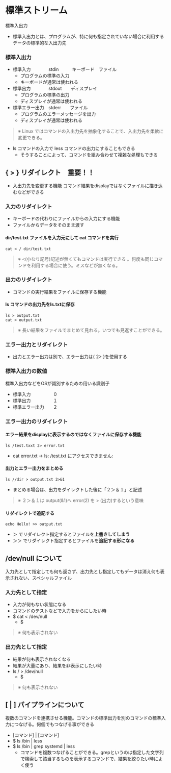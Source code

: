 # 標準ストリーム
標準入出力
- 標準入出力とは、プログラムが、特に何も指定されていない場合に利用するデータの標準的な入出力先
### 標準入出力
- 標準入力　　　　stdin　　　キーボード　ファイル
   - プログラムの標準の入力
   - キーボードが通常は使われる
- 標準出力　　　　stdout　　ディスプレイ
   - プログラムの標準の出力
   - ディスプレイが通常は使われる
- 標準エラー出力　stderr　　ファイル
   - プログラムのエラーメッセージを出力
   - ディスプレイが通常は使われる
> ※ Linux ではコマンドの入出力先を抽象化することで、入出力先を柔軟に変更できる。
- ls コマンドの入力で less コマンドの出力にすることもできる
   - そうすることによって、コマンドを組み合わせて複雑な処理もできる
## { > } リダイレクト　重要！！
- 入出力先を変更する機能
コマンド結果をdisplayではなくファイルに描き込むなどができる
### 入力のリダイレクト
- キーボードの代わりにファイルからの入力にする機能
- ファイルからデータをそのまま渡す
#### dir/test.txt ファイルを入力元にして cat コマンドを実行
    cat < / dir/test.txt
> ※ <(小なり記号)記述が無くてもコマンドは実行できる 。何度も同じコマンドを利用する場合に使う。ミスなどが無くなる。
### 出力のリダイレクト
- コマンドの実行結果をファイルに保存する機能
#### ls コマンドの出力先をls.txtに保存
    ls > output.txt
    cat > output.txt
> ※ 長い結果をファイルでまとめて見れる。いつでも見返すことができる。
### エラー出力とリダイレクト
- 出力とエラー出力は別で、エラー出力は{ 2> }を使用する
### 標準入出力の数値
標準入出力などをOSが識別するための用いる識別子
- 標準入力　　　　　０
- 標準出力　　　　　１
- 標準エラー出力　　２
### エラー出力のリダイレクト
#### エラー結果をdisplayに表示するのではなくファイルに保存する機能
    ls /test.txxt 2> error.txt
- cat error.txt → ls: /test.txt にアクセスできません:
#### 出力とエラー出力をまとめる
    ls //dir > output.txt 2>&1
- まとめる場合は、出力をダイレクトした後に「２＞＆１」と記述
> ※ ２＞＆１は output(&1)へ error(2) を > (出力)するという意味
#### リダイレクトで追記する
    echo Hello! >> output.txt
- ＞ でリダイレクト指定するとファイルを**上書きしてしまう**
- ＞＞ でリダイレクト指定するとファイルを**追記する形になる**
## /dev/null について
入力先として指定しても何も返さず、出力先とし指定してもデータは消え何も表示されない、スペシャルファイル
### 入力先として指定
- 入力が何もない状態になる
- コマンドのテストなどで入力をからにしたい時
- $ cat < /dev/null
   - $
> ※ 何も表示されない
### 出力先として指定
- 結果が何も表示されなくなる
- 結果が大量にあり、結果を非表示にしたい時
- ls / > /dev/null
   - $
> ※ 何も表示されない
## [ | ] パイプラインについて
複数のコマンドを連携させる機能。コマンドの標準出力を別のコマンドの標準入力につなげる。何個でもつなげる事ができる
- [コマンド] | [コマンド]
- $ ls /bin | less
- $ ls /bin | grep systemd | less
   - コマンドを複数つなげることができる。grepというのは指定した文字列で検索して該当するものを表示するコマンドで、結果を絞りたい時によく使う
